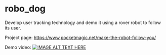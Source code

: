 # robo_dog
Develop user tracking technology and demo it using a rover robot to follow its user.

Project page: https://www.pocketmagic.net/make-the-robot-follow-you/

Demo video: 
[![IMAGE ALT TEXT HERE](https://img.youtube.com/vi/UuYxDldQtn4/0.jpg)](https://www.youtube.com/watch?v=UuYxDldQtn4)
